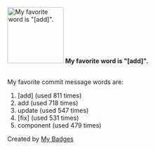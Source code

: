 <img src="https://my-badges.github.io/my-badges/favorite-word.png" alt="My favorite word is &quot;[add]&quot;." title="My favorite word is &quot;[add]&quot;." width="128">
<strong>My favorite word is &quot;[add]&quot;.</strong>
<br><br>

My favorite commit message words are:

1. [add] (used 811 times)
2. add (used 718 times)
3. update (used 547 times)
4. [fix] (used 531 times)
5. component (used 479 times)


Created by <a href="https://github.com/my-badges/my-badges">My Badges</a>